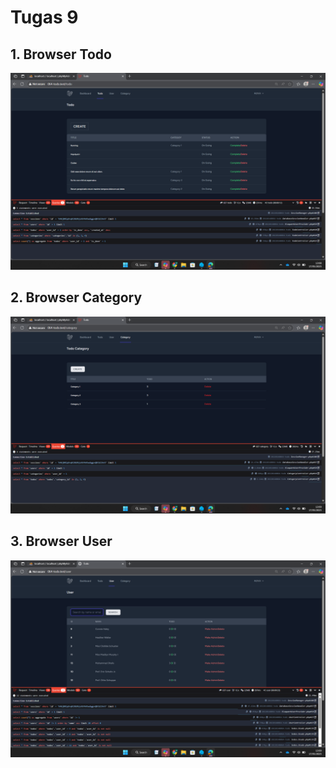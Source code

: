 # Tugas 9

## 1. Browser Todo
![Alt text](screenshot/tugas9/todo.png)

## 2. Browser Category
![Alt text](screenshot/tugas9/category.png)

## 3. Browser User
![Alt text](screenshot/tugas9/user.png)
